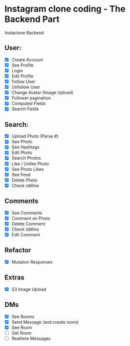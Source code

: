# Instagram clone coding - The Backend Part

Instaclone Backend

## User:

- [X] Create Account  
- [X] See Profile  
- [X] Login   
- [X] Edit Profile  
- [X] Follow User  
- [X] Unfollow User  
- [X] Change Avatar (Image Upload)  
- [X] Follower pagination  
- [X] Computed Fields  
- [X] Search Fields  

## Search: 

- [X] Upload Photo (Parse #)  
- [X] See Photo   
- [X] See Hashtags   
- [X] Edit Photo  
- [X] Search Photos   
- [X] Like / Unlike Photo  
- [X] See Photo Likes  
- [X] See Feed   
- [X] Delete Photo   
- [X] Check isMine   

## Comments

- [X] See Comments  
- [X] Comment on Photo  
- [X] Delete Comment  
- [X] Check isMine   
- [X] Edit Comment  

## Refactor 

- [X] Mutation Responses  

## Extras

- [X] S3 Image Upload  

## DMs

- [X] See Rooms
- [X] Send Message (and create room)  
- [X] See Room  
- [ ] Get Room  
- [ ] Realtime Messages  
